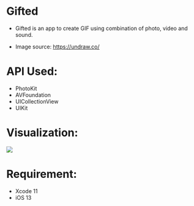 # Gifted

- Gifted is an app to create GIF using combination of photo, video and sound.











- Image source: https://undraw.co/

# API Used:

- PhotoKit
- AVFoundation
- UICollectionView
- UIKit

# Visualization:

 ![](GIF.gif)

# Requirement:

- Xcode 11
- iOS 13
